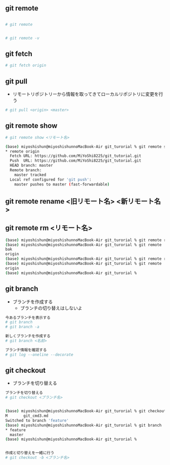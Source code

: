 
## git remote
```sh

# git remote 


# git remote -v

```

## git fetch
```sh
# git fetch origin
```

## git pull 
- リモートリポジトリーから情報を取ってきてローカルリポジトリに変更を行う
```sh
# git pull <origin> <master>

```

## git remote show

```sh
# git remote show <リモート名>
```

```sh
(base) miyoshishun@miyoshishunnoMacBook-Air git_turorial % git remote show origin
* remote origin
  Fetch URL: https://github.com/MiYoShi8225/git_tutorial.git
  Push  URL: https://github.com/MiYoShi8225/git_tutorial.git
  HEAD branch: master
  Remote branch:
    master tracked
  Local ref configured for 'git push':
    master pushes to master (fast-forwardable)
```

## git remote rename <旧リモート名> <新リモート名>
## git remote rm <リモート名>
```sh
(base) miyoshishun@miyoshishunnoMacBook-Air git_turorial % git remote rename bk bak
(base) miyoshishun@miyoshishunnoMacBook-Air git_turorial % git remote
bak
origin
(base) miyoshishun@miyoshishunnoMacBook-Air git_turorial % git remote rm bak       
(base) miyoshishun@miyoshishunnoMacBook-Air git_turorial % git remote
origin
(base) miyoshishun@miyoshishunnoMacBook-Air git_turorial % 
```


## git branch
- ブランチを作成する
    - ブランチの切り替えはしないよ

```sh
今あるブランチを表示する
# git branch
# git branch -a

新しくブランチを作成する
# git branch <名前>

ブランチ情報を確認する
# git log --oneline --decorate

```

## git checkout
- ブランチを切り替える

```sh
ブランチを切り替える
# git checkout <ブランチ名>


(base) miyoshishun@miyoshishunnoMacBook-Air git_turorial % git checkout feature
M       git_cmd3.md
Switched to branch 'feature'
(base) miyoshishun@miyoshishunnoMacBook-Air git_turorial % git branch
* feature
  master
(base) miyoshishun@miyoshishunnoMacBook-Air git_turorial % 
```


```sh

作成と切り替えを一緒に行う
# git checkout -b <ブランチ名>
```

